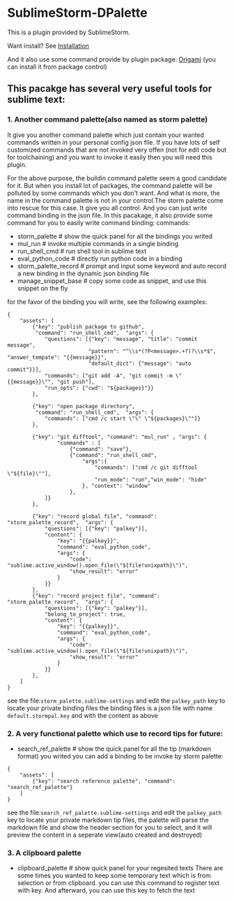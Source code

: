 # SublimeStorm-DPalette
This is a plugin provided by SublimeStorm.

Want install? See [Installation](https://github.com/iamstorm/SublimeStorm/)

And it also use some command provide by plugin package: [Origami](https://github.com/SublimeText/Origami) (you can install it from package control)

## This pacakge has several very useful tools for sublime text:

### 1. Another command palette(also named as storm palette)
It give you another command palette which just contain your wanted commands written in your personal config json file.
If you have lots of self customized commands that are not invoked very offen (not for edit code but for toolchaining) and you want to invoke it easily then you will need this plugin.

For the above purpose, the buildin command palette seem a good candidate for it. But when you install lot of packages, the command palette will be polluted by some commands which you don't want. And what is more, the name in the command palette is not in your control.The storm palette come into rescue for this case. It give you all control. And you can just write command binding in the json file. In this pacakage, it also provide some command for you to easily write command binding:
commands:
- storm_palette           # show the quick panel for all the bindings you writed
- mul_run                 # invoke multiple commands in a single binding
- run_shell_cmd           # run shell tool in sublime text
- eval_python_code        # directly run python code in a binding
- storm_palette_record    # prompt and input some keyword and auto record a new binding in the dynamic json binding file
- manage_snippet_base     # copy some code as snippet, and use this snippet on the fly

for the favor of the binding you will write, see the following examples:
```
{
    "assets": [
        {"key": "publish package to github",
         "command": "run_shell_cmd",  "args": {
            "questions": [{"key": "message", "title": "commit message",
                          "pattern": "^\\s*(?P<message>.+?)?\\s*$", "answer_tempate": "{{message}}",
                          "default_dict": {"message": "auto commit"}}],
            "commands": ["git add -A", "git commit -m \"{{message}}\"", "git push"],
            "run_opts": {"cwd": "${packages}"}}
        },
        
        {"key": "open package directory",
         "command": "run_shell_cmd",  "args": {
            "commands": ["cmd /c start \"\" \"${packages}\""]}
        },
        
        {"key": "git difftool", "command": "mul_run" , "args": {
                "commands" : [
                    {"command": "save"},
                    {"command": "run_shell_cmd",
                        "args":{
                            "commands": ["cmd /c git difftool \"${file}\""],
                            "run_mode": "run","win_mode": "hide"
                        }, "context": "window"
                    },
            ]}
        },
        
        {"key": "record global file", "command": "storm_palette_record",  "args": {
            "questions": [{"key": "palkey"}],
            "content": {
                "key": "{{palkey}}",
                "command": "eval_python_code",
                "args": {
                    "code": "sublime.active_window().open_file(\"${file!unixpath}\")",
                    "show_result": "error"
                }
            }}
        },
        {"key": "record project file", "command": "storm_palette_record",  "args": {
            "questions": [{"key": "palkey"}],
            "belong_to_project": true,
            "content": {
                "key": "{{palkey}}",
                "command": "eval_python_code",
                "args": {
                    "code": "sublime.active_window().open_file(\"${file!unixpath}\")",
                    "show_result": "error"
                }
            }}
        },
    ]
}
```

see the file:`storm_palette.sublime-settings` and edit the `palkey_path` key to locate your private binding files
the binding files is a json file with name `default.stormpal.key` and with the content as above

### 2. A very functional palette which use to record tips for future:
- search_ref_palette      # show the quick panel for all the tip (markdown format) you writed
you can add a binding to be invoke by storm palette:
```
{
    "assets": [
        {"key": "search reference palette", "command": "search_ref_palette"}
    ]
}
```

see the file:`search_ref_palette.sublime-settings` and edit the `palkey_path` key to locate your private markdown tip files,
the palette will parse the markdown file and show the header section for you to select, and it will preview the content in a seperate view(auto created and destroyed)

### 3. A clipboard palette
- clipboard_palette     # show quick panel for your regesited texts
There are some times you wanted to keep some temporary text which is from selection or from clipboard. you can use this command to register text with key. And afterward, you can use this key to fetch the text
